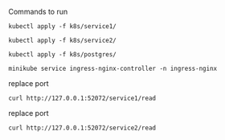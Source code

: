 Commands to run

`kubectl apply -f k8s/service1/`

`kubectl apply -f k8s/service2/`

`kubectl apply -f k8s/postgres/`

`minikube service ingress-nginx-controller -n ingress-nginx`

replace port

`curl http://127.0.0.1:52072/service1/read`

replace port

`curl http://127.0.0.1:52072/service2/read`